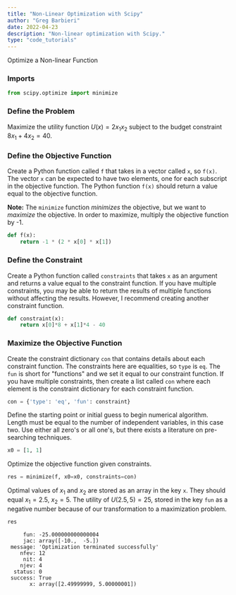 ```yaml
---
title: "Non-Linear Optimization with Scipy"
author: "Greg Barbieri"
date: 2022-04-23
description: "Non-linear optimization with Scipy."
type: "code_tutorials"
---
```


Optimize a Non-linear Function

### Imports


```python
from scipy.optimize import minimize
```

### Define the Problem

Maximize the utility function $U(x) = 2 x_1 x_2$ subject to the budget constraint $8 x_1+ 4 x_2 = 40$.

### Define the Objective Function

Create a Python function called `f` that takes in a vector called `x`, so `f(x)`. The vector `x` can be expected to have two elements, one for each subscript in the objective function. The Python function `f(x)` should return a value equal to the objective function.

**Note:** The `minimize` function *minimizes* the objective, but we want to *maximize* the objective. In order to maximize, multiply the objective function by -1.


```python
def f(x):
    return -1 * (2 * x[0] * x[1])
```

### Define the Constraint

Create a Python function called `constraints` that takes `x` as an argument and returns a value equal to the constraint function. If you have multiple constraints, you may be able to return the results of multiple functions without affecting the results. However, I recommend creating another constraint function.


```python
def constraint(x):
    return x[0]*8 + x[1]*4 - 40
```

### Maximize the Objective Function

Create the constraint dictionary `con` that contains details about each constraint function. The constraints here are equalities, so `type` is `eq`. The `fun` is short for "functions" and we set it equal to our constraint function. If you have multiple constraints, then create a list called `con` where each element is the constraint dictionary for each constraint function.


```python
con = {'type': 'eq', 'fun': constraint}
```

Define the starting point or initial guess to begin numerical algorithm. Length must be equal to the number of independent variables, in this case two. Use either all zero's or all one's, but there exists a literature on pre-searching techniques.


```python
x0 = [1, 1]
```

Optimize the objective function given constraints.


```python
res = minimize(f, x0=x0, constraints=con)
```

Optimal values of $x_1$ and $x_2$ are stored as an array in the key `x`. They should equal $x_1 = 2.5$, $x_2 = 5$. The utility of $U(2.5, 5) = 25$, stored in the key `fun` as a negative number because of our transformation to a maximization problem.


```python
res
```




         fun: -25.000000000000004
         jac: array([-10.,  -5.])
     message: 'Optimization terminated successfully'
        nfev: 12
         nit: 4
        njev: 4
      status: 0
     success: True
           x: array([2.49999999, 5.00000001])


